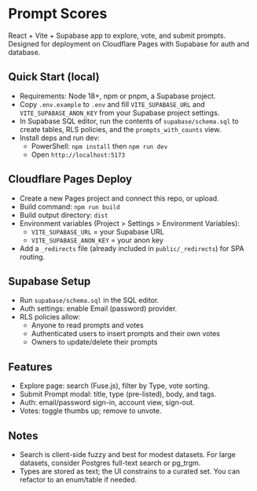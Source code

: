 Prompt Scores
=============

React + Vite + Supabase app to explore, vote, and submit prompts. Designed for deployment on Cloudflare Pages with Supabase for auth and database.

Quick Start (local)
-------------------

- Requirements: Node 18+, npm or pnpm, a Supabase project.
- Copy `.env.example` to `.env` and fill `VITE_SUPABASE_URL` and `VITE_SUPABASE_ANON_KEY` from your Supabase project settings.
- In Supabase SQL editor, run the contents of `supabase/schema.sql` to create tables, RLS policies, and the `prompts_with_counts` view.
- Install deps and run dev:
  - PowerShell: `npm install` then `npm run dev`
  - Open `http://localhost:5173`

Cloudflare Pages Deploy
-----------------------

- Create a new Pages project and connect this repo, or upload.
- Build command: `npm run build`
- Build output directory: `dist`
- Environment variables (Project > Settings > Environment Variables):
  - `VITE_SUPABASE_URL` = your Supabase URL
  - `VITE_SUPABASE_ANON_KEY` = your anon key
- Add a `_redirects` file (already included in `public/_redirects`) for SPA routing.

Supabase Setup
--------------

- Run `supabase/schema.sql` in the SQL editor.
- Auth settings: enable Email (password) provider.
- RLS policies allow:
  - Anyone to read prompts and votes
  - Authenticated users to insert prompts and their own votes
  - Owners to update/delete their prompts

Features
--------

- Explore page: search (Fuse.js), filter by Type, vote sorting.
- Submit Prompt modal: title, type (pre-listed), body, and tags.
- Auth: email/password sign-in, account view, sign-out.
- Votes: toggle thumbs up; remove to unvote.

Notes
-----

- Search is client-side fuzzy and best for modest datasets. For large datasets, consider Postgres full-text search or pg_trgm.
- Types are stored as text; the UI constrains to a curated set. You can refactor to an enum/table if needed.

